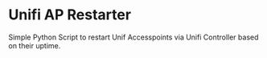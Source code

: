 # Unifi AP Restarter

Simple Python Script to restart Unif Accesspoints via Unifi Controller based on their uptime.